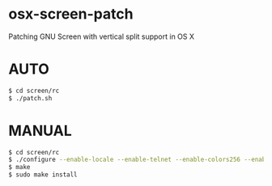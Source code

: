 osx-screen-patch
================

Patching GNU Screen with vertical split support in OS X

AUTO
=====
```bash
$ cd screen/rc
$ ./patch.sh
```

MANUAL 
====
``` bash
$ cd screen/rc
$ ./configure --enable-locale --enable-telnet --enable-colors256 --enable-rxct_osc
$ make
$ sudo make install
```
